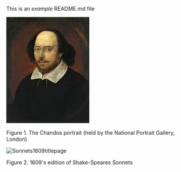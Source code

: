 This is an *example* README.md file

![220px-Shakespeare](figures/220px-Shakespeare.webp)

Figure 1. The Chandos portrait (held by the National Portrait Gallery, London)

![Sonnets1609titlepage](figures/[Sonnets1609titlepage].jpg)

Figure 2. 1609's edition of Shake-Speares Sonnets